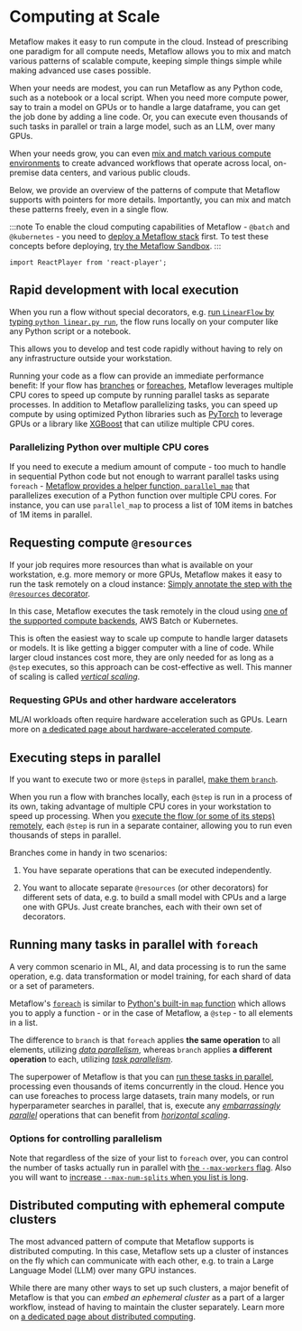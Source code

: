 
# Computing at Scale

Metaflow makes it easy to run compute in the cloud. Instead of prescribing one paradigm for all
compute needs, Metaflow allows you to mix and match various patterns of scalable compute,
keeping simple things simple while making advanced use cases possible.

When your needs are modest, you can
run Metaflow as any Python code, such as a notebook or a local script. When you need more
compute power, say to train a model on GPUs or to handle a large dataframe, you can get the
job done by adding a line code. Or, you can execute even thousands of such tasks in parallel
or train a large model, such as an LLM, over many GPUs.

When your needs grow, you can even [mix and match various compute
environments](/scaling/remote-tasks/requesting-resources#mixing-cloud-environments) to
create advanced workflows that operate across local, on-premise data centers, and
various public clouds.

Below, we provide an overview of the patterns of compute that Metaflow supports with pointers
for more details. Importantly, you can mix and match these patterns freely, even in a single
flow.

:::note
To enable the cloud computing capabilities of Metaflow - `@batch` and `@kubernetes` - you need to
[deploy a Metaflow stack](/getting-started/infrastructure) first. To test these concepts
before deploying, [try the Metaflow Sandbox](https://outerbounds.com/sandbox/).
:::

```mdx-code-block
import ReactPlayer from 'react-player';
```

## Rapid development with local execution

When you run a flow without special decorators, e.g.
[run `LinearFlow` by typing `python linear.py run`](/metaflow/basics#linear),
the flow runs locally on your computer like any Python script or a notebook.

<ReactPlayer playing controls muted loop url='/assets/compute1.mp4' width='100%' height='100%'/>

This allows you to develop and test code rapidly without having to rely on any infrastructure
outside your workstation.

Running your code as a flow can provide an immediate performance benefit: If your flow has
[branches](/metaflow/basics#branch) or [foreaches](/metaflow/basics#foreach), 
Metaflow leverages multiple CPU cores to speed up compute by running parallel tasks as separate
processes. In addition to Metaflow parallelizing tasks, you can speed up compute by using
optimized Python libraries such as [PyTorch](https://pytorch.org/) to leverage GPUs or a library
like
[XGBoost](https://xgboost.readthedocs.io/en/stable/) that can utilize multiple CPU cores.

### Parallelizing Python over multiple CPU cores

If you need to execute a medium amount of compute - too much to handle in sequential Python
code but not enough to warrant parallel tasks using `foreach` - [Metaflow provides a helper function,
`parallel_map`](multicore) that parallelizes execution of a Python function over multiple CPU cores.
For instance, you can use `parallel_map` to process a list of 10M items in batches of 1M items 
in parallel.

## Requesting compute `@resources`

If your job requires more resources than what is available on your workstation, e.g. more
memory or more GPUs, Metaflow makes it easy to run the task remotely on a cloud instance:
[Simply annotate the step with the `@resources` decorator](requesting-resources).

<ReactPlayer playing controls muted loop url='/assets/compute2.mp4' width='100%' height='100%'/>

In this case, Metaflow executes the task remotely in the cloud using [one of the supported compute
backends](/getting-started/infrastructure), AWS Batch or Kubernetes.

This is often the easiest way
to scale up compute to handle larger datasets or models. It is like getting a bigger computer with
a line of code. While larger cloud instances cost more, they are only needed for as long as a
`@step` executes, so this approach can be cost-effective as well. This manner of scaling is called
[*vertical scaling*](https://en.wikipedia.org/wiki/Scalability#Vertical_or_scale_up).

### Requesting GPUs and other hardware accelerators

ML/AI workloads often require hardware acceleration such as GPUs. Learn more on [a dedicated
page about hardware-accelerated compute](gpu-compute).

## Executing steps in parallel

If you want to execute two or more `@step`s in parallel, [make them `branch`](/metaflow/basics#branch).

<ReactPlayer playing controls muted loop url='/assets/compute3.mp4' width='100%' height='100%'/>

When you run a flow with branches locally, each `@step` is run in a process of its own, taking
advantage of multiple CPU cores in your workstation to speed up processing. When you [execute the
flow (or some of its steps) remotely](requesting-resources), each `@step` is
run in a separate container, allowing you to run even thousands of steps in parallel.

Branches come in handy in two scenarios:

1. You have separate operations that can be executed independently.

2. You want to allocate separate `@resources` (or other decorators) for different sets of data, e.g.
   to build a small model with CPUs and a large one with GPUs. Just create branches, each with their
   own set of decorators.

## Running many tasks in parallel with `foreach`

A very common scenario in ML, AI, and data processing is to run the same operation, e.g. data
transformation or model training, for each shard of data or a set of parameters.

<ReactPlayer playing controls muted loop url='/assets/compute4.mp4' width='100%' height='100%'/>

Metaflow's [`foreach`](/metaflow/basics#foreach) is similar to
[Python's built-in `map` function](https://realpython.com/python-map-function/) which allows
you to apply a function - or in the case of Metaflow, a `@step` - to all elements in a list.

The difference to `branch` is that `foreach` applies **the same operation** to all elements,
utilizing [*data parallelism*](https://en.wikipedia.org/wiki/Data_parallelism), whereas `branch`
applies **a different operation** to each, utilizing
[*task parallelism*](https://en.wikipedia.org/wiki/Task_parallelism).

The superpower of Metaflow is that you can [run these tasks in parallel](requesting-resources),
processing even thousands of items concurrently in the cloud. Hence you can use foreaches to
process large datasets, train many models, or run hyperparameter searches in parallel, that is,
execute any [*embarrassingly parallel*](https://en.wikipedia.org/wiki/Embarrassingly_parallel)
operations that can benefit from
[*horizontal scaling*](https://en.wikipedia.org/wiki/Scalability#Horizontal_or_scale_out).

### Options for controlling parallelism

Note that regardless of the size of your list to `foreach` over, you can control the number
of tasks actually run in parallel with [the `--max-workers` flag](#). Also you will want to
[increase `--max-num-splits` when you list is long](#).

## Distributed computing with ephemeral compute clusters

The most advanced pattern of compute that Metaflow supports is distributed computing. In
this case, Metaflow sets up a cluster of instances on the fly which can communicate with
each other, e.g. to train a Large Language Model (LLM) over many GPU instances.

<ReactPlayer playing controls muted loop url='/assets/compute5.mp4' width='100%' height='100%'/>

While there are many other ways to set up such clusters, a major benefit of Metaflow is
that you can *embed an ephemeral cluster* as a part of a larger workflow, instead of having
to maintain the cluster separately. Learn more on [a dedicated page about distributed
computing](distributed-computing).
